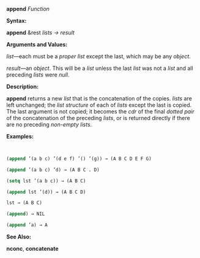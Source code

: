 **append** *Function* 



**Syntax:** 



**append** &amp;rest *lists → result* 



**Arguments and Values:** 



*list*—each must be a *proper list* except the last, which may be any *object*. 







 



 



*result*—an *object*. This will be a *list* unless the last *list* was not a *list* and all preceding *lists* were *null*. 



**Description:** 



**append** returns a new *list* that is the concatenation of the copies. *lists* are left unchanged; the *list structure* of each of *lists* except the last is copied. The last argument is not copied; it becomes the *cdr* of the final *dotted pair* of the concatenation of the preceding *lists*, or is returned directly if there are no preceding *non-empty lists*. 



**Examples:**
```lisp
 

(append ’(a b c) ’(d e f) ’() ’(g)) → (A B C D E F G) 

(append ’(a b c) ’d) → (A B C . D) 

(setq lst ’(a b c)) → (A B C) 

(append lst ’(d)) → (A B C D) 

lst → (A B C) 

(append) → NIL 

(append ’a) → A 


```
**See Also:** 



**nconc**, **concatenate** 



